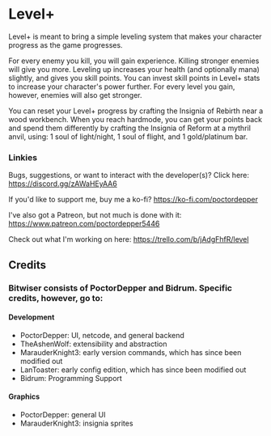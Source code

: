 # Level+

Level+ is meant to bring a simple leveling system that makes your character progress as the game progresses.

For every enemy you kill, you will gain experience. Killing stronger enemies will give you more.
Leveling up increases your health (and optionally mana) slightly, and gives you skill points.
You can invest skill points in Level+ stats to increase your character's power further.
For every level you gain, however, enemies will also get stronger.

You can reset your Level+ progress by crafting the Insignia of Rebirth near a wood workbench.
When you reach hardmode, you can get your points back and spend them differently by crafting the Insignia of Reform at a mythril anvil, using:
1 soul of light/night,
1 soul of flight,
and 1 gold/platinum bar.

### Linkies
Bugs, suggestions, or want to interact with the developer(s)? Click here: https://discord.gg/zAWaHEyAA6

If you'd like to support me, buy me a ko-fi? https://ko-fi.com/poctordepper

I've also got a Patreon, but not much is done with it: https://www.patreon.com/poctordepper5446

Check out what I'm working on here: https://trello.com/b/jAdgFhfR/level

## Credits
### Bitwiser consists of PoctorDepper and Bidrum. Specific credits, however, go to:

#### Development
- PoctorDepper: UI, netcode, and general backend
- TheAshenWolf: extensibility and abstraction
- MarauderKnight3: early version commands, which has since been modified out  
- LanToaster: early config edition, which has since been modified out
- Bidrum: Programming Support

#### Graphics
- PoctorDepper: general UI
- MarauderKnight3: insignia sprites
